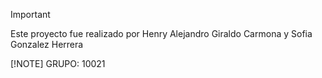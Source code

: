 > [!IMPORTANT]
> Este proyecto fue realizado por Henry Alejandro Giraldo Carmona y Sofia Gonzalez Herrera
>
> [!NOTE]
> GRUPO: 10021
